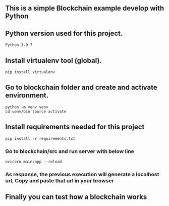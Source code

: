 ## This is a simple Blockchain example develop with Python

## Python version used for this project. 
    Python 3.9.7    
    
## Install virtualenv tool (global). 
    pip install virtualenv   

## Go to blockchain folder and create and activate environment. 
    python -m venv venv 
    cd venv/bin source activate

## Install requirements needed for this project 
    pip install -r requirements.txt

### Go to blockchain/src and run server with below line
    uvicorn main:app --reload


### As response, the previous execution will generate a localhost url, Copy and paste that url in your browser
    
## Finally you can test how a blockchain works